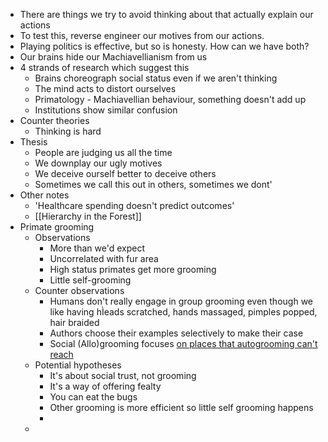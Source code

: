 - There are things we try to avoid thinking about that actually explain our actions
- To test this, reverse engineer our motives from our actions.
- Playing politics is effective, but so is honesty. How can we have both?
- Our brains hide our Machiavellianism from us
- 4 strands of research which suggest this
	- Brains choreograph social status even if we aren't thinking
	- The mind acts to distort ourselves
	- Primatology - Machiavellian behaviour, something doesn't add up
	- Institutions show similar confusion
- Counter theories
	- Thinking is hard
- Thesis
	- People are judging us all the time
	- We downplay our ugly motives
	- We deceive ourself better to deceive others
	- Sometimes we call this out in others, sometimes we dont'
- Other notes
	- 'Healthcare spending doesn't predict outcomes'
	- [[Hierarchy in the Forest]]
- Primate grooming
	- Observations
		- More than we'd expect
		- Uncorrelated with fur area
		- High status primates get more grooming
		- Little self-grooming
	- Counter observations
		- Humans don't really engage in group grooming even though we like having hÌeads scratched, hands massaged, pimples popped, hair braided
		- Authors choose their examples selectively to make their case
		- Social (Allo)grooming focuses [on places that autogrooming can't reach](https://www.researchgate.net/publication/225494054_Grooming_site_preferences_in_primates_and_their_functional_implications)
	- Potential hypotheses
		- It's about social trust, not grooming
		- It's a way of offering fealty
		- You can eat the bugs
		- Other grooming is more efficient so little self grooming happens
		-
	-